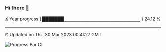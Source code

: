 ### Hi there 👋

⏳ Year progress { ███████▁▁▁▁▁▁▁▁▁▁▁▁▁▁▁▁▁▁▁▁▁▁▁ } 24.12 %

---

⏰ Updated on Thu, 30 Mar 2023 00:41:27 GMT

![Progress Bar CI](https://github.com/Shyam-Makwana/GitHub-Actions-Demo/workflows/Progress%20Bar%20CI/badge.svg)
